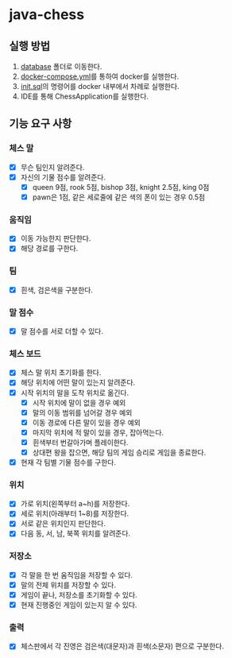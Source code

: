 # java-chess

## 실행 방법
1. [database](./database) 폴더로 이동한다.
2. [docker-compose.yml](./database/docker-compose.yml)를 통하여 docker를 실행한다.
3. [init.sql](./database/init.sql)의 명령어를 docker 내부에서 차례로 실행한다.
4. IDE를 통해 ChessApplication를 실행한다.

## 기능 요구 사항

### 체스 말
- [x] 무슨 팀인지 알려준다.
- [x] 자신의 기물 점수를 알려준다.
  - [x] queen 9점, rook 5점, bishop 3점, knight 2.5점, king 0점
  - [x] pawn은 1점, 같은 세로줄에 같은 색의 폰이 있는 경우 0.5점

### 움직임
- [x] 이동 가능한지 판단한다.
- [x] 해당 경로를 구한다.

### 팀
- [x] 흰색, 검은색을 구분한다.

### 말 점수
- [x] 말 점수를 서로 더할 수 있다.

### 체스 보드
- [x] 체스 말 위치 초기화를 한다.
- [x] 해당 위치에 어떤 말이 있는지 알려준다.
- [x] 시작 위치의 말을 도착 위치로 옮긴다.
  - [x] 시작 위치에 말이 없을 경우 예외
  - [x] 말의 이동 범위를 넘어갈 경우 예외
  - [x] 이동 경로에 다른 말이 있을 경우 예외
  - [x] 마지막 위치에 적 말이 있을 경우, 잡아먹는다.
  - [x] 흰색부터 번갈아가며 플레이한다.
  - [x] 상대편 왕을 잡으면, 해당 팀의 게임 승리로 게임을 종료한다. 
- [x] 현재 각 팀별 기물 점수를 구한다.

### 위치
- [x] 가로 위치(왼쪽부터 a~h)를 저장한다.
- [x] 세로 위치(아래부터 1~8)를 저장한다.
- [x] 서로 같은 위치인지 판단한다.
- [x] 다음 동, 서, 남, 북쪽 위치를 알려준다.

### 저장소
- [x] 각 말을 한 번 움직임을 저장할 수 있다.
- [x] 말의 전체 위치를 저장할 수 있다.
- [x] 게임이 끝나, 저장소를 초기화할 수 있다.
- [x] 현재 진행중인 게임이 있는지 알 수 있다.

### 출력
- [x] 체스판에서 각 진영은 검은색(대문자)과 흰색(소문자) 편으로 구분한다.
